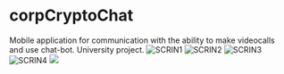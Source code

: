 # corpCryptoChat
Mobile application for communication with the ability to make videocalls and use chat-bot. University project.
![SCRIN1](https://user-images.githubusercontent.com/57170697/146686497-0ded2986-2af3-49a9-a6f8-33c9d31e6ae6.png)
![SCRIN2](https://user-images.githubusercontent.com/57170697/146686501-d662416e-83a0-447f-913e-daf746866723.png)
![SCRIN3](https://user-images.githubusercontent.com/57170697/146686507-afcce0b0-bb79-4792-8d89-c1620643b7fe.png)
![SCRIN4](https://user-images.githubusercontent.com/57170697/146686511-74b52d87-2d97-44e3-8cdb-7a13b88257fb.png)
![](https://github.com/ArturPronin/corpCryptoChat/blob/b212ffd817389c7765c9b7867fc320dc18577b92/app_video_demonstration.gif)
